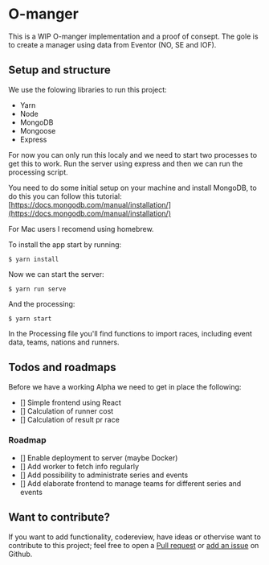 # O-manger

This is a WIP O-manger implementation and a proof of consept.
The gole is to create a manager using data from Eventor (NO, SE and IOF).

## Setup and structure

We use the folowing libraries to run this project:

- Yarn
- Node
- MongoDB
- Mongoose
- Express

For now you can only run this localy and we need to start two processes
to get this to work. Run the server using express and then we can run
the processing script.

You need to do some initial setup on your machine and install MongoDB, to do this you can follow this tutorial: [https://docs.mongodb.com/manual/installation/](https://docs.mongodb.com/manual/installation/)

For Mac users I recomend using homebrew.

To install the app start by running:

```
$ yarn install
```

Now we can start the server:

```
$ yarn run serve
```

And the processing:

```
$ yarn start
```

In the Processing file you'll find functions to import races, including event data, teams, nations and runners.

## Todos and roadmaps

Before we have a working Alpha we need to get in place the following:

- [] Simple frontend using React
- [] Calculation of runner cost
- [] Calculation of result pr race

### Roadmap

- [] Enable deployment to server (maybe Docker)
- [] Add worker to fetch info regularly
- [] Add possibility to administrate series and events
- [] Add elaborate frontend to manage teams for different series and events

## Want to contribute?

If you want to add functionality, codereview, have ideas or othervise want to contribute to this project; feel free to open a [Pull request](https://github.com/mathiasbno/numberclicker/pulls) or [add an issue](https://github.com/mathiasbno/numberclicker/issues) on Github.
